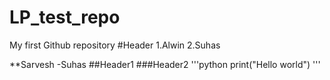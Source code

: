 # LP_test_repo
My first Github repository
#Header
1.Alwin
2.Suhas

**Sarvesh
-Suhas
##Header1
###Header2
'''python
print("Hello world")
'''
